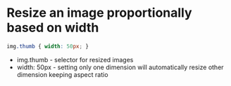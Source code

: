 # Resize an image proportionally based on width

```css
img.thumb { width: 50px; }
```

- img.thumb - selector for resized images
- width: 50px - setting only one dimension will automatically resize other dimension keeping aspect ratio
